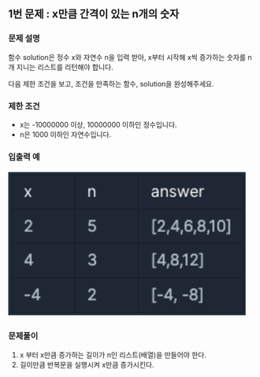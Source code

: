 ## 1번 문제 : x만큼 간격이 있는 n개의 숫자

### 문제 설명

함수 solution은 정수 x와 자연수 n을 입력 받아, x부터 시작해 x씩 증가하는 숫자를 n개 지니는 리스트를 리턴해야 합니다.

다음 제한 조건을 보고, 조건을 만족하는 함수, solution을 완성해주세요.

### 제한 조건

- x는 -10000000 이상, 10000000 이하인 정수입니다.
- n은 1000 이하인 자연수입니다.

### 입출력 예

![alt text](image.png)

### 문제풀이

1. x 부터 x만큼 증가하는 길이가 n인 리스트(배열)을 만들어야 한다.
2. 길이만큼 반복문을 실행시켜 x만큼 증가시킨다.
